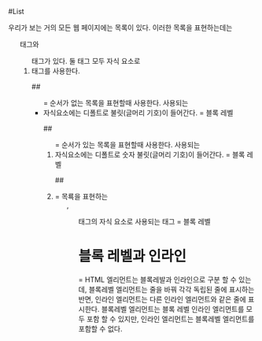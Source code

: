 #List

우리가 보는 거의 모든 웹 페이지에는 목록이 있다. 
이러한 목록을 표현하는데는 <ul>태그와 <ol>태그가 있다. 둘 태그 모두 자식 요소로 <li>태그를 사용한다.

##<ul>
 = 순서가 없는 목록을 표현할때 사용한다. 사용되는 <li> 자식요소에는 디폴트로 불릿(글머리 기호)이 들어간다.
 = 블록 레벨

##<ol>
 = 순서가 있는 목록을 표현할때 사용한다. 사용되는 <li> 자식요소에는 디폴트로 숫자 불릿(글머리 기호)이 들어간다.
 = 블록 레벨

##<li>
 = 목룍을 표현하는 <ul>,<ol> 태그의 자식 요소로 사용되는 태그
 = 블록 레벨

# 블록 레벨과 인라인
 = HTML 엘리먼트는 블록레발과 인라인으로 구분 할 수 있는데, 블록레벨 엘리먼트는 줄을 바꿔 각각 독립된 줄에 표시하는 반면, 인라인 엘리먼트는 다른 인라인 엘리먼트와 같은 줄에 표시한다.
 블록레벨 엘리먼트는 블록 레벨 인라인 엘리먼트를 모두 포함 할 수 있지만, 인라인 엘리먼트는 블록레벨 엘리먼트를 포함할 수 없다.
